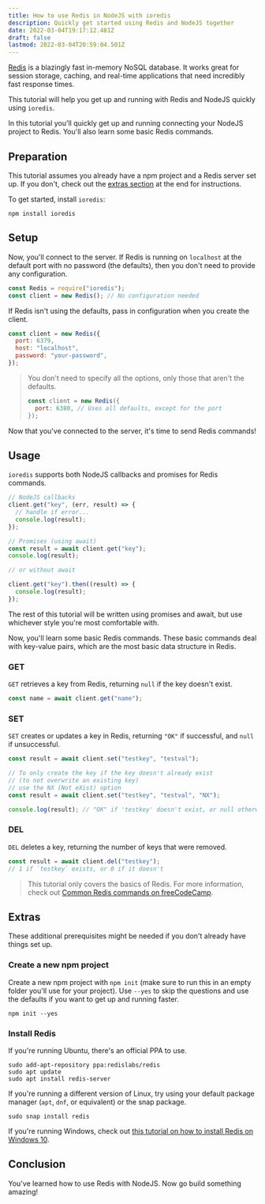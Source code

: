 ```yaml
---
title: How to use Redis in NodeJS with ioredis
description: Quickly get started using Redis and NodeJS together
date: 2022-03-04T19:17:12.481Z
draft: false
lastmod: 2022-03-04T20:59:04.501Z
---
```


[Redis](https://redis.io/) is a blazingly fast in-memory NoSQL database. It works great for session storage, caching, and real-time applications that need incredibly fast response times.

This tutorial will help you get up and running with Redis and NodeJS quickly using `ioredis`.

In this tutorial you'll quickly get up and running connecting your NodeJS project to Redis. You'll also learn some basic Redis commands.

## Preparation

This tutorial assumes you already have a npm project and a Redis server set up. If you don't, check out the [extras section](#extras) at the end for instructions.

To get started, install `ioredis`:

```shell
npm install ioredis
```

## Setup

Now, you'll connect to the server. If Redis is running on `localhost` at the default port with no password (the defaults), then you don't need to provide any configuration.

```js
const Redis = require("ioredis");
const client = new Redis(); // No configuration needed
```

If Redis isn't using the defaults, pass in configuration when you create the client.

```js
const client = new Redis({
  port: 6379,
  host: "localhost",
  password: "your-password",
});
```

> You don't need to specify all the options, only those that aren't the defaults.
>
> ```js
> const client = new Redis({
>   port: 6380, // Uses all defaults, except for the port
> });
> ```

Now that you've connected to the server, it's time to send Redis commands!

## Usage

`ioredis` supports both NodeJS callbacks and promises for Redis commands.

```js
// NodeJS callbacks
client.get("key", (err, result) => {
  // handle if error...
  console.log(result);
});

// Promises (using await)
const result = await client.get("key");
console.log(result);

// or without await

client.get("key").then((result) => {
  console.log(result);
});
```

The rest of this tutorial will be written using promises and await, but use whichever style you're most comfortable with.

Now, you'll learn some basic Redis commands. These basic commands deal with key-value pairs, which are the most basic data structure in Redis.

### GET

`GET` retrieves a key from Redis, returning `null` if the key doesn't exist.

```js
const name = await client.get("name");
```

### SET

`SET` creates or updates a key in Redis, returning `"OK"` if successful, and `null` if unsuccessful.

```js
const result = await client.set("testkey", "testval");

// To only create the key if the key doesn't already exist
// (to not overwrite an existing key)
// use the NX (Not eXist) option
const result = await client.set("testkey", "testval", "NX");

console.log(result); // "OK" if 'testkey' doesn't exist, or null otherwise
```

### DEL

`DEL` deletes a key, returning the number of keys that were removed.

```js
const result = await client.del("testkey");
// 1 if `testkey` exists, or 0 if it doesn't
```

> This tutorial only covers the basics of Redis. For more information, check out [Common Redis commands on freeCodeCamp](https://www.freecodecamp.org/news/how-to-learn-redis/#common-redis-commands).

## Extras

These additional prerequisites might be needed if you don't already have things set up.

### Create a new npm project

Create a new npm project with `npm init` (make sure to run this in an empty folder you'll use for your project). Use `--yes` to skip the questions and use the defaults if you want to get up and running faster.

```shell
npm init --yes
```

### Install Redis

If you're running Ubuntu, there's an official PPA to use.

```shell
sudo add-apt-repository ppa:redislabs/redis
sudo apt update
sudo apt install redis-server
```

If you're running a different version of Linux, try using your default package manager (`apt`, `dnf`, or equivalent) or the snap package.

```shell
sudo snap install redis
```

If you're running Windows, check out [this tutorial on how to install Redis on Windows 10](https://developer.redis.com/create/windows/).

## Conclusion

You've learned how to use Redis with NodeJS. Now go build something amazing!
